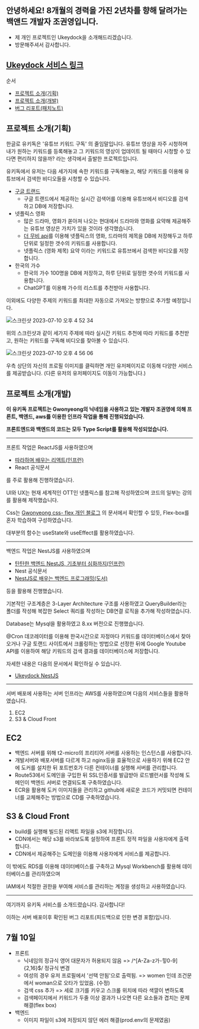 ## 안녕하세요! 8개월의 경력을 가진 2년차를 향해 달려가는 백앤드 개발자 조권영입니다. 
- 제 개인 프로젝트인 Ukeydock을 소개해드리겠습니다.
- 방문해주셔서 감사합니다.

## [Ukeydock 서비스 링크](https://d162zcuhik6wu9.cloudfront.net/)

순서
- [프로젝트 소개(기획)](#introduce)
- [프로젝트 소개(개발)](#introduce-dev)
- [버그 리포트(패치노트)](#patch)

## <a name="introduce"> 프로젝트 소개(기획)</a> 
한글로 유키독은 '유튜브 키워드 구독' 의 줄임말입니다. 
유튜브 영상을 자주 시청하며 내가 원하는 키워드를 등록해놓고 그 키워드의 영상이 업데이트 될 때마다 시청할 수 있다면 편리하지 않을까? 라는 생각에서 출발한 프로젝트입니다. 

유키독에서 유저는 다음 세가지에 속한 키워드를 구독해놓고, 해당 키워드를 이용해 유튜브에서 검색한 비디오들을 시청할 수 있습니다.

- [구글 트랜드](https://trends.google.co.kr/trends/trendingsearches/daily?geo=KR&hl=ko)
  - 구글 트랜드에서 제공하는 실시간 검색어를 이용해 유튜브에서 비디오를 검색하고 DB에 저장합니다.
- 넷플릭스 영화
  - 많은 드라마, 영화가 쏟아져 나오는 현대에서 드라마와 영화를 요약해 제공해주는 유튜브 영상은 가치가 있을 것이라 생각했습니다.
  - [더 무비 api](https://www.themoviedb.org/?language=ko-KR)를 이용해 넷플릭스의 영화, 드라마의 제목을 DB에 저장해두고 하루 단위로 일정한 갯수의 키워드를 사용합니다.
  - 넷플릭스 (영화 제목) 요약 이라는 키워드로 유튜브에서 검색한 비디오를 저장합니다.
- 한국의 가수
  - 한국의 가수 100명을 DB에 저장하고, 하루 단위로 일정한 갯수의 키워드를 사용합니다.          
  - ChatGPT를 이용해 가수의 리스트를 추천받아 사용합니다.
 
이외에도 다양한 주제의 키워드를 최대한 자동으로 가져오는 방향으로 추가할 예정입니다.

![스크린샷 2023-07-10 오후 4 52 34](https://github.com/Ukeydock/.github/assets/71562311/714d9c77-0a81-4088-a578-afabafb53933)

위의 스크린샷과 같이 세가지 주제에 따라 실시간 키워드 추천에 따라 키워드를 추천받고, 원하는 키워드를 구독해 비디오를 찾아볼 수 있습니다.

![스크린샷 2023-07-10 오후 4 56 06](https://github.com/Ukeydock/.github/assets/71562311/d2638054-1165-4ba8-860c-59f931e02f6c)

우측 상단의 자신의 프로필 이미지를 클릭하면 개인 유저페이지로 이동해 다양한 서비스를 제공받습니다.
(다른 유저의 유저페이지도 이동이 가능합니다.)

## <a name="introduce-dev"> 프로젝트 소개(개발)</a>

<b>이 유키독 프로젝트는 Gwonyeong의 닉네임을 사용하고 있는 개발자 조권영에 의해 프론트, 백엔드, aws를 이용한 인프라 작업을 통해 진행되었습니다. </b>

<b>프론트엔드와 백엔드의 코드는 모두 Type Script를 활용해 작성되었습니다.</b>

---
프론트 작업은 ReactJS를 사용하였으며 
- [따라하며 배우는 리액트(인프런)](https://www.inflearn.com/course/%EB%94%B0%EB%9D%BC%ED%95%98%EB%8A%94-%EB%A6%AC%EC%95%A1%ED%8A%B8/dashboard)
- React 공식문서

를 주로 활용해 진행하였습니다.

UI와 UX는 현재 세계적인 OTT인 넷플릭스를 참고해 작성하였으며 코드의 일부는 강의를 활용해 제작했습니다.

Css는 [Gwonyeong css- flex 개인 블로그](https://velog.io/@kwanyung/css-flex) 의 문서에서 확인할 수 있듯, Flex-box를 혼자 학습하여 구성하였습니다.

대부분의 함수는 useState와 useEffect를 활용하였습니다. 


---

백엔드 작업은 NestJS를 사용하였으며 
- [탄탄한 백엔드 NestJS, 기초부터 심화까지(인프런)](https://www.inflearn.com/course/%ED%83%84%ED%83%84%ED%95%9C-%EB%B0%B1%EC%97%94%EB%93%9C-%EB%84%A4%EC%8A%A4%ED%8A%B8/dashboard)
- Nest 공식문서
- [NestJS로 배우는 백엔드 프로그래밍(도서)](https://www.yes24.com/Product/Goods/115850682)

등을 활용해 진행했습니다.

기본적인 구조계층은 3-Layer Architecture 구조를 사용하였고 QueryBuilder라는 폴더를 작성해 복잡한 Select 쿼리를 작성하는 DB연결 로직을 추가해 작성하였습니다.

Database는 Mysql을 활용하였고 8.xx 버전으로 진행했습니다. 

@Cron 데코레이터를 이용해 한국시간으로 자정마다 키워드를 데이터베이스에서 찾아오거나 구글 토랜드 사이트에서 크롤링하는 방법으로 선정한 뒤에 Google Youtube API를 이용하여 해당 키워드의 검색 결과를 데이터베이스에 저장합니다.

자세한 내용은 다음의 문서에서 확인하실 수 있습니다.
- [Ukeydock NestJS](https://github.com/Ukeydock/NestJS)

---
  
서버 배포에 사용하는 서버 인프라는 AWS를 사용하였으며 다음의 서비스들을 활용하였습니다.

1. EC2
2. S3 & Cloud Front

## EC2
- 백엔드 서버를 위해 t2-micro의 프리티어 서버를 사용하는 인스턴스를 사용합니다.
- 개발서버와 배포서버를 다르게 하고 nginx등을 효율적으로 사용하기 위해 EC2 안에 도커를 설치한 뒤 포트번호가 다른 컨테이너를 실행해 서버를 관리합니다.
- Route53에서 도메인을 구입한 뒤 SSL인증서를 발급받아 로드밸런서를 작성해 도메인이 백엔드 서버로 연결되도록 구축하였습니다.
- ECR을 활용해 도커 이미지들을 관리하고 github에 새로운 코드가 커밋되면 컨테이너를 교체해주는 방법으로 CD를 구축하였습니다.

## S3 & Cloud Front
- build를 실행해 빌드된 리액트 파일을 s3에 저장합니다.
- CDN에서는 해당 s3를 바라보도록 설정하여 프론트 정적 파일을 사용자에게 출력합니다.
- CDN에서 제공해주는 도메인을 이용해 사용자에게 서비스를 제공합니다.

이 밖에도 RDS를 이용해 데이터베이스를 구축하고 Mysql Workbench를 활용해 데이터베이스를 관리하였으며

IAM에서 적절한 권한을 부여해 서비스를 관리하는 계정을 생성하고 사용하였습니다. 

---

여기까지 유키독 서비스를 소개드렸습니다. 감사합니다!

<a name="patch"></a>

이하는 서버 배포이후 확인된 버그 리포트(피드백으로 인한 변경 포함)입니다.

## 7월 10일
- 프론트
  - 닉네임의 정규식 영어 대문자가 허용되지 않음 => /^[A-Za-z가-힣0-9]{2,16}$/ 정규식 변경
  - 여성의 경우 유저 프로필에서 '선택 안됨'으로 출력됨. => women 인데 조건문에서 woman으로 오타가 있었음. (수정)
  - 검색 css 추가 => 세로 크기를 키우고 스크롤 위치에 따라 색깔이 변하도록
  - 검색페이지에서 키워드가 두줄 이상 결과가 나오면 다른 요소들과 겹치는 문제 해결(flex box)
- 백엔드
  - 이미지 파일이 s3에 저장되지 않던 에러 해결(prod.env의 문제였음)     










